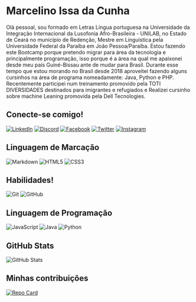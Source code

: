# Marcelino Issa da Cunha
Olá pessoal, sou formado em Letras Língua portuguesa na Universidade da Integração Internacional da Lusofonia Afro-Brasileira - UNILAB, no Estado de Ceará no município de Redenção, Mestre em Linguística pela Universidade Federal da Paraíba em João Pessoa/Paraíba. Estou fazendo este Bootcamp porque pretendo migrar para área da tecnologia e principalmente programação, isso porque é a área na qual me apaixonei desde meu país Guiné-Bissau ante de mudar para Brasil. Durante esse tempo que estou morando no Brasil desde 2018 aproveitei fazendo alguns cursinhos na área de programa nomeadamente: Java, Python e PHP. Recentemente participei num treinamento promovido pela TOTI DIVERSIDADES destinados para imigrantes e refugiados e Realizei cursinho sobre machine Leaning promovida pela Dell Tecnologies.
## Conecte-se comigo!
[![LinkedIn](https://img.shields.io/badge/LinkedIn-000?style=for-the-badge&logo=linkedin&logoColor=0E76A8)](https://www.linkedin.com/in/marcelino-issa-da-cunha-b7a456155/)
[![Discord](https://img.shields.io/badge/Discord-000?style=for-the-badge&logo=discord)](https://www.discord.com/in/issa0232/)
[![Facebook](https://img.shields.io/badge/Facebook-000?style=for-the-badge&logo=facebook)](https://www.facebook.com/issaseidi.dacunha.3/)
[![Twitter](https://img.shields.io/badge/Twitter-000?style=for-the-badge&logo=twitter)](https://twitter.com/MarcelinoICSeid)
[![Instagram](https://img.shields.io/badge/Instagram-000?style=for-the-badge&logo=instagram)](https://www.instagram.com/issa_king_dre/)

## Linguagem de Marcação
![Markdown](https://img.shields.io/badge/Markdown-000?style=for-the-badge&logo=markdown)
![HTML5](https://img.shields.io/badge/HTML5-000?style=for-the-badge&logo=html5)
![CSS3](https://img.shields.io/badge/CSS3-000?style=for-the-badge&logo=css3&logoColor=264CE4)
## Habilidades!
![Git](https://git-scm.com/doc) ![GitHub](https://docs.github.com/pt/get-started)
## Linguagem de Programação
![JavaScript](https://img.shields.io/badge/JavaScript-000?style=for-the-badge&logo=javascript)
![Java](https://img.shields.io/badge/Java-000?style=for-the-badge&logo=java)
![Python](https://img.shields.io/badge/Python-000?style=for-the-badge&logo=python)
## GitHub Stats
![GitHub Stats](https://github-readme-stats.vercel.app/api?username=Issa1896&theme=transparent&bg_color=000&border_color=30A3DC&show_icons=true&icon_color=30A3DC&title_color=E94D5F&text_color=FFF)
## Minhas contribuições
[![Repo Card](https://github-readme-stats.vercel.app/api/pin/?username=Issa1896&repo=dio-lab-open-source&bg_color=000&border_color=30A3DC&show_icons=true&icon_color=30A3DC&title_color=E94D5F&text_color=FFF)](https://github.com/Issa1896/dio-lab-open-source)
